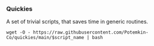 ### Quickies

A set of trivial scripts, that saves time in generic routines.

`wget -O - https://raw.githubusercontent.com/Potemkin-Co/quickies/main/$script_name | bash`
